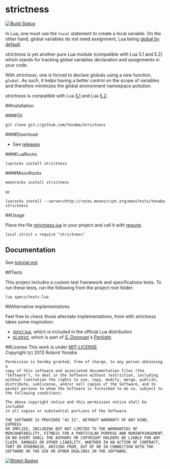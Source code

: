 strictness
===========

[![Build Status](https://travis-ci.org/Yonaba/strictness.png)](https://travis-ci.org/Yonaba/strictness)

In Lua, one must use the `local` statement to create a local variable. On the other hand, global variables do not need assignment, Lua being [global by default](http://www.lua.org/pil/1.2.html). <br>

*strictness* is yet another pure Lua module (compatible with Lua 5.1 and 5.2) which stands for tracking global variables declaration and assignments in your code.<br>

With *strictness*, one is forced to declare globals using a new function, `global`. As such, it helps having a better control on the scope of  variables and therefore minimizes the global environment namespace pollution.

*strictness* is compatible with Lua [5.1](http://www.lua.org/versions.html#5.1) and Lua [5.2](http://www.lua.org/versions.html#5.2).

##Installation

####Git

    git clone git://github.com/Yonaba/strictness

####Download

* See [releases](https://github.com/Yonaba/strictness/releases)

####LuaRocks

    luarocks install strictness
    
####MoonRocks

    moonrocks install strictness

or 

    luarocks install --server=http://rocks.moonscript.org/manifests/Yonaba strictness


##Usage

Place the file [strictness.lua](strictness.lua) in your project and call it with [require](http://pgl.yoyo.org/luai/i/require).

    local strict = require "strictness"

## Documentation

See [tutorial.md](docs/tutorial.md).

##Tests

This project includes a custom test framework and specifications tests. To run these tests, run the following from the project root folder:

    lua specs/tests.lua

##Alternative implementations

Feel free to check those alternate implementations, from with *strictness* takes some inspiration:

* [strict.lua](http://rtfc.googlecode.com/svn-history/r2/trunk/lua-5.1/etc/strict.lua), which is included in the official Lua distribution
* [pl.strict](https://github.com/stevedonovan/Penlight/blob/master/lua/pl/strict.lua), which is part of [S. Donovan](https://github.com/stevedonovan)'s [Penlight](https://github.com/stevedonovan/Penlight).

  
##License
This work is under [MIT-LICENSE](http://www.opensource.org/licenses/mit-license.php)<br/>
Copyright (c) 2013 Roland Yonaba

    Permission is hereby granted, free of charge, to any person obtaining a
    copy of this software and associated documentation files (the
    "Software"), to deal in the Software without restriction, including
    without limitation the rights to use, copy, modify, merge, publish,
    distribute, sublicense, and/or sell copies of the Software, and to
    permit persons to whom the Software is furnished to do so, subject to
    the following conditions:

    The above copyright notice and this permission notice shall be included
    in all copies or substantial portions of the Software.

    THE SOFTWARE IS PROVIDED "AS IS", WITHOUT WARRANTY OF ANY KIND, EXPRESS
    OR IMPLIED, INCLUDING BUT NOT LIMITED TO THE WARRANTIES OF
    MERCHANTABILITY, FITNESS FOR A PARTICULAR PURPOSE AND NONINFRINGEMENT.
    IN NO EVENT SHALL THE AUTHORS OR COPYRIGHT HOLDERS BE LIABLE FOR ANY
    CLAIM, DAMAGES OR OTHER LIABILITY, WHETHER IN AN ACTION OF CONTRACT,
    TORT OR OTHERWISE, ARISING FROM, OUT OF OR IN CONNECTION WITH THE
    SOFTWARE OR THE USE OR OTHER DEALINGS IN THE SOFTWARE.

[![Bitdeli Badge](https://d2weczhvl823v0.cloudfront.net/Yonaba/strictness/trend.png)](https://bitdeli.com/free "Bitdeli Badge")